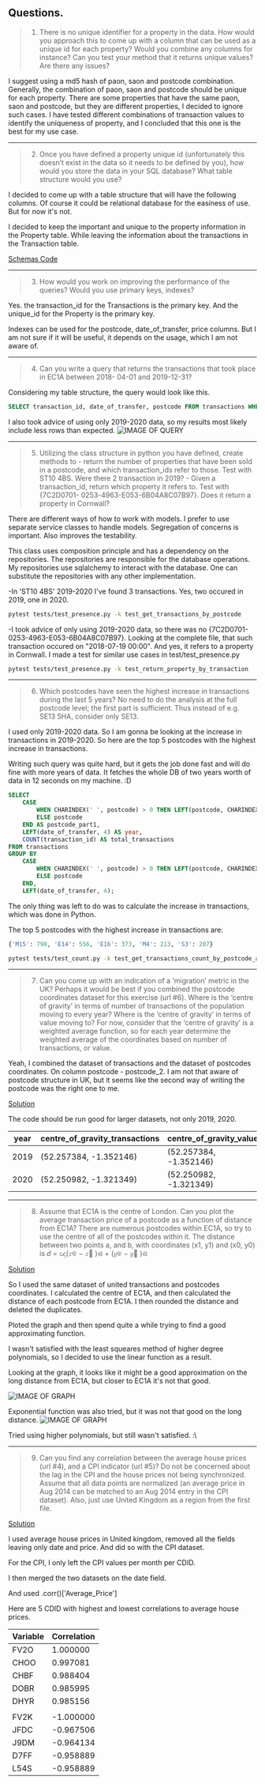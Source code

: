 Questions.
---
> 1. There is no unique identifier for a property in the data. How would you approach this to come
up with a column that can be used as a unique id for each property? Would you combine any 
columns for instance? Can you test your method that it returns unique values? Are there any
issues?

I suggest using a md5 hash  of paon, saon and postcode combination.
Generally, the combination of paon, saon and postcode should be unique for each property. 
There are some properties that have the same paon, saon and postcode, but they are different properties, I decided to ignore such cases. 
I have tested different combinations of transaction values to identify the uniqueness of property, and I concluded that this one is the best for my use case. 

---
> 2. Once you have defined a property unique id (unfortunately this doesn’t exist in the data so it
needs to be defined by you), how would you store the data in your SQL database? What table
structure would you use?

I decided to come up with a table structure that will have the following columns.
Of course it could be relational database for the easiness of use. 
But for now it's not. 

I decided to keep the important and unique to the property information in the Property table.
While leaving the information about the transactions in the Transaction table.

[Schemas Code](https://github.com/ReRubis/tamarix_test/blob/main/jh_interview/database/schemas.py)


---
> 3. How would you work on improving the performance of the queries? Would you use primary
keys, indexes?

Yes. the transaction_id for the Transactions is the primary key. 
And the unique_id for the Property is the primary key.

Indexes can be used for the postcode, date_of_transfer, price columns.
But I am not sure if it will be useful, it depends on the usage, which I am not aware of. 

---
> 4. Can you write a query that returns the transactions that took place in EC1A between 2018-
04-01 and 2019-12-31?

Considering my table structure, the query would look like this. 

```sql
SELECT transaction_id, date_of_transfer, postcode FROM transactions WHERE transactions.postcode LIKE '%EC1A%' AND transactions.date_of_transfer BETWEEN '2018-04-01' AND '2019-12-31';
```

I also took advice of using only 2019-2020 data, so my results most likely include less rows than expected. 
![IMAGE OF QUERY](https://media.discordapp.net/attachments/1097141968682893484/1227726008170315786/image.png?ex=662973f2&is=6616fef2&hm=fc256c603f58cb9154c6db293c97e621fe7b91fa79d35853bb013245d07eb6ef&=&format=webp&quality=lossless&width=1123&height=655)

---
>  5. Utilizing the class structure in python you have defined, create methods to
\- return the number of properties that have been sold in a postcode, and which
transaction_ids refer to those. Test with ST10 4BS. Were there 2 transaction in
2019?
\- Given a transaction_id, return which property it refers to. Test with {7C2D0701-
0253-4963-E053-6B04A8C07B97}. Does it return a property in Cornwall?

There are different ways of how to work with models. 
I prefer to use separate service classes to handle models.
Segregation of concerns is important.
Also improves the testability. 

This class uses composition principle and has a dependency on the repositories.
The repositories are responsible for the database operations.
My repositories use sqlalchemy to interact with the database.
One can substitute the repositories with any other implementation.

-In 'ST10 4BS' 2019-2020 I've found 3 transactions. Yes, two occured in 2019, one in 2020. 
```sh
pytest tests/test_presence.py -k test_get_transactions_by_postcode
```


-I took advice of only using 2019-2020 data, so there was no {7C2D0701-0253-4963-E053-6B04A8C07B97}.
Looking at the complete file, that such transaction occured on "2018-07-19 00:00". And yes, it refers to a property in Cornwall.
I made a test for similar use cases in test/test_presence.py 
```sh
pytest tests/test_presence.py -k test_return_property_by_transaction
```



---
> 6. Which postcodes have seen the highest increase in transactions during the last 5 years? No
need to do the analysis at the full postcode level; the first part is sufficient. Thus instead of
e.g. SE13 5HA, consider only SE13.

I used only 2019-2020 data. So I am gonna be looking at the increase in transactions in 2019-2020. 
So here are the top 5 postcodes with the highest increase in transactions. 


Writing such query was quite hard, but it gets the job done fast and will do fine with more years of data. 
It fetches the whole DB of two years worth of data in 12 seconds on my machine. :D
```sql
SELECT
    CASE
        WHEN CHARINDEX(' ', postcode) > 0 THEN LEFT(postcode, CHARINDEX(' ', postcode) - 1)
        ELSE postcode
    END AS postcode_part1,
    LEFT(date_of_transfer, 4) AS year,
    COUNT(transaction_id) AS total_transactions
FROM transactions
GROUP BY
    CASE
        WHEN CHARINDEX(' ', postcode) > 0 THEN LEFT(postcode, CHARINDEX(' ', postcode) - 1)
        ELSE postcode
    END,
    LEFT(date_of_transfer, 4);
```
The only thing was left to do was to calculate the increase in transactions, which was done in Python.

The top 5 postcodes with the highest increase in transactions are:
```py
{'M15': 790, 'E14': 556, 'E16': 373, 'M4': 213, 'S3': 207}
```

```sh
pytest tests/test_count.py -k test_get_transactions_count_by_postcode_and_year
```

---
> 7. Can you come up with an indication of a ‘migration’ metric in the UK? Perhaps it would be
best if you combined the postcode coordinates dataset for this exercise (url #6). Where is the
‘centre of gravity’ in terms of number of transactions of the population moving to every year?
Where is the ‘centre of gravity’ in terms of value moving to? For now, consider that the ‘centre
of gravity’ is a weighted average function, so for each year determine the weighted average
of the coordinates based on number of transactions, or value.

Yeah, I combined the dataset of transactions and the dataset of postcodes coordinates.
On column postcode - postcode_2.
I am not that aware of postcode structure in UK, but it seems like the second way of writing the postcode
was the right one to me. 

[Solution](https://github.com/ReRubis/tamarix_test/blob/main/jh_interview/analyze_migration.ipynb)

The code should be run good for larger datasets, not only 2019, 2020. 

| year | centre_of_gravity_transactions | centre_of_gravity_value |
|------|--------------------------------|-------------------------|
| 2019 | (52.257384, -1.352146)         | (52.257384, -1.352146)  |
| 2020 | (52.250982, -1.321349)         | (52.250982, -1.321349)  |



---
> 8. Assume that EC1A is the centre of London. Can you plot the average transaction price of a
postcode as a function of distance from EC1A? There are numerous postcodes within EC1A,
so try to use the centre of all of the postcodes within it. The distance between two points a,
and b, with coordinates (x1, y1) and (x0, y0) is 𝑑 = ඥ(𝑥ଵ − 𝑥଴
)ଶ + (𝑦ଵ − 𝑦଴
)ଶ

[Solution](https://github.com/ReRubis/tamarix_test/blob/main/jh_interview/analyze_distance.ipynb)

So I used the same dataset of united transactions and postcodes coordinates. 
I calculated the centre of EC1A, and then calculated the distance of each postcode from EC1A.
I then rounded the distance and deleted the duplicates. 

Ploted the graph and then spend quite a while trying to find a good approximating function.

I wasn't satisfied with the least squeares method of higher degree polynomials, so I decided to use the linear function as a result. 

Looking at the graph, it looks like it might be a good approximation on the long distance from EC1A, but closer to EC1A it's not that good. 


![IMAGE OF GRAPH](https://media.discordapp.net/attachments/1097141968682893484/1227639231539839099/image.png?ex=66292321&is=6616ae21&hm=56685de300949f7115566fe902a9b4f96d3290b48a3058d8e86b2e59013a82fa&=&format=webp&quality=lossless)


Exponential function was also tried, but it was not that good on the long distance. 
![IMAGE OF GRAPH](https://media.discordapp.net/attachments/1097141968682893484/1227641761501806623/image.png?ex=6629257c&is=6616b07c&hm=f3f999b43b63f0644b7fb12db425c0a85a7e7b24cd51405b7dc95d78c0ce6bc2&=&format=webp&quality=lossless)

Tried using higher polynomials, but still wasn't satisfied. :\ 

---
> 9. Can you find any correlation between the average house prices (url #4), and a CPI indicator
(url #5)? Do not be concerned about the lag in the CPI and the house prices not being
synchronized. Assume that all data points are normalized (an average price in Aug 2014 can
be matched to an Aug 2014 entry in the CPI dataset). Also, just use United Kingdom as a region
from the first file. 


[Solution](https://github.com/ReRubis/tamarix_test/blob/main/jh_interview/analyze_correlation.ipynb)

I used average house prices in United kingdom, removed all the fields leaving only date and price.
And did so with the CPI dataset. 

For the CPI, I only left the CPI values per month per CDID.

I then merged the two datasets on the date field.

And used .corr()['Average_Price'] 

Here are 5 CDID with highest and lowest correlations to average house prices. 

| Variable       | Correlation |
| -------------- | ----------- |
| FV2O           | 1.000000    |
| CHOO           | 0.997081    |
| CHBF           | 0.988404    |
| DOBR           | 0.985995    |
| DHYR           | 0.985156    |
|                |             |
| FV2K           | -1.000000   |
| JFDC           | -0.967506   |
| J9DM           | -0.964134   |
| D7FF           | -0.958889   |
| L54S           | -0.958889   |